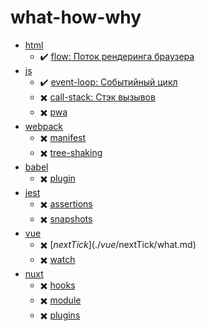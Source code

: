 # what-how-why

- [html](./html)
  - :heavy_check_mark: [flow: Поток рендеринга браузера](./html/flow/what.md)
- [js](./js)
  - :heavy_check_mark: [event-loop: Событийный цикл](./js/event-loop/what.md)
  - :heavy_multiplication_x: [call-stack: Стэк вызывов](./js/call-stack/what.md)
  - :heavy_multiplication_x: [pwa](./js/pwa/what.md)
- [webpack](./webpack)
  - :heavy_multiplication_x: [manifest](./webpack/manifest/what.md)
  - :heavy_multiplication_x: [tree-shaking](./webpack/tree-shaking/what.md)
- [babel](./babel)
  - :heavy_multiplication_x: [plugin](./babel/plugin/what.md)
- [jest](./jest)
  - :heavy_multiplication_x: [assertions](./jest/assertions/what.md)
  - :heavy_multiplication_x: [snapshots](./jest/snapshots/what.md)
- [vue](./vue)
  - :heavy_multiplication_x: [$nextTick](./vue/$nextTick/what.md)
  - :heavy_multiplication_x: [watch](./vue/watch/what.md)
- [nuxt](./nuxt)
  - :heavy_multiplication_x: [hooks](./nuxt/hooks/what.md)
  - :heavy_multiplication_x: [module](./nuxt/module/what.md)
  - :heavy_multiplication_x: [plugins](./nuxt/plugins/what.md)